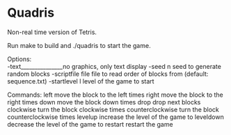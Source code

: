 Quadris
=======

Non-real time version of Tetris.<br>

Run make to build and ./quadris to start the game.<br>

Options:<br>
  -text_______________no graphics, only text display
  -seed n             seed to generate random blocks
  -scriptfile file    file to read order of blocks from (default: sequence.txt)
  -startlevel l       level of the game to start
  
Commands:
  <num>left                move the block to the left <num> times 
  <num>right               move the block to the right <num> times
  <num>down                move the block down <num> times
  <num>drop                drop <num> next blocks
  <num>clockwise           turn the block clockwise <num> times
  <num>counterclockwise    turn the block counterclockwise <num> times
  <num>levelup             increase the level of the game to <num>
  <num>leveldown           decrease the level of the game to <num>
  restart                  restart the game
